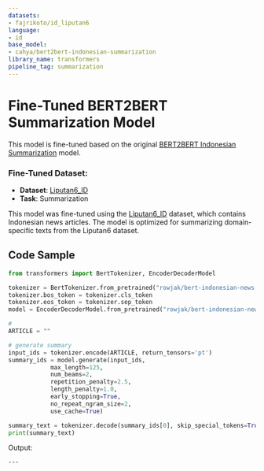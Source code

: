 ```yaml
---
datasets:
- fajrikoto/id_liputan6
language:
- id
base_model:
- cahya/bert2bert-indonesian-summarization
library_name: transformers
pipeline_tag: summarization
---
```


# Fine-Tuned BERT2BERT Summarization Model

This model is fine-tuned based on the original [BERT2BERT Indonesian Summarization](https://huggingface.co/cahya/bert2bert-indonesian-summarization) model.

### Fine-Tuned Dataset:
- **Dataset**: [Liputan6_ID](https://huggingface.co/datasets/fajrikoto/id_liputan6)
- **Task**: Summarization

This model was fine-tuned using the [Liputan6_ID](https://huggingface.co/datasets/fajrikoto/id_liputan6) dataset, which contains Indonesian news articles. The model is optimized for summarizing domain-specific texts from the Liputan6 dataset.

## Code Sample

```python
from transformers import BertTokenizer, EncoderDecoderModel

tokenizer = BertTokenizer.from_pretrained("rowjak/bert-indonesian-news-summarization")
tokenizer.bos_token = tokenizer.cls_token
tokenizer.eos_token = tokenizer.sep_token
model = EncoderDecoderModel.from_pretrained("rowjak/bert-indonesian-news-summarization")

# 
ARTICLE = ""

# generate summary
input_ids = tokenizer.encode(ARTICLE, return_tensors='pt')
summary_ids = model.generate(input_ids,
            max_length=125, 
            num_beams=2,
            repetition_penalty=2.5, 
            length_penalty=1.0, 
            early_stopping=True,
            no_repeat_ngram_size=2,
            use_cache=True)

summary_text = tokenizer.decode(summary_ids[0], skip_special_tokens=True)
print(summary_text)
```

Output:

```
---
```
